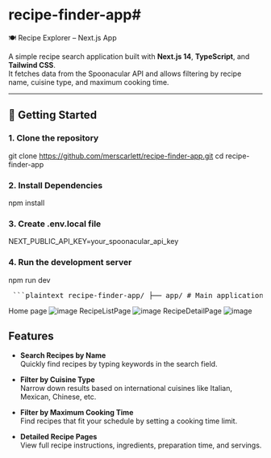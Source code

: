 # recipe-finder-app# 
🍽️ Recipe Explorer – Next.js App

A simple recipe search application built with **Next.js 14**, **TypeScript**, and **Tailwind CSS**.  
It fetches data from the Spoonacular API and allows filtering by recipe name, cuisine type, and maximum cooking time.

---

## 🚀 Getting Started

### 1. Clone the repository

git clone https://github.com/merscarlett/recipe-finder-app.git
cd recipe-finder-app

### 2. Install Dependencies

npm install

### 3. Create .env.local file

NEXT_PUBLIC_API_KEY=your_spoonacular_api_key

### 4. Run the development server

npm run dev

<pre> ```plaintext recipe-finder-app/ ├── app/ # Main application folder (App Router structure) │ ├── layout.tsx # Root layout component │ ├── global.css # Base styles │ ├── page.tsx # Homepage │ ├── recipes/ # Route segment for listing and searching recipes │ │ ├── page.tsx # RecipeListPage – renders search filters & list of results │ │ └── [id]/ # Dynamic route for recipe details │ │ └── page.tsx # RecipeDetailPage – fetches and shows full recipe details by ID │ └── page.tsx # Fallback page (optional) ├── .env.local # Environment variables (e.g., API key for Spoonacular) ├── .gitignore # Specifies intentionally untracked files to ignore ├── README.md ├── next.config.js # Next.js configuration ├── package.json # Project dependencies and scripts └── tsconfig.json # TypeScript configuration ``` </pre>
Home page 
![image](https://github.com/user-attachments/assets/70549eb5-0e45-42cd-8efe-ad77025b4be8)
RecipeListPage
![image](https://github.com/user-attachments/assets/1d69ded0-1ba7-4446-9b00-28d9df861f79)
RecipeDetailPage
![image](https://github.com/user-attachments/assets/b711491d-2537-451f-a2aa-df15201fc834)

## Features

- **Search Recipes by Name**  
  Quickly find recipes by typing keywords in the search field.

- **Filter by Cuisine Type**  
  Narrow down results based on international cuisines like Italian, Mexican, Chinese, etc.

- **Filter by Maximum Cooking Time**  
  Find recipes that fit your schedule by setting a cooking time limit.

- **Detailed Recipe Pages**  
  View full recipe instructions, ingredients, preparation time, and servings.
